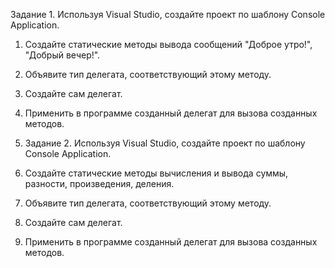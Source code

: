 Задание 1. Используя Visual Studio, создайте проект по шаблону Console Application.

1. Создайте статические методы вывода сообщений "Доброе утро!", "Добрый вечер!".

2. Объявите тип делегата, соответствующий этому методу.

3. Создайте сам делегат.

4. Применить в программе созданный делегат для вызова созданных методов.

5. Задание 2. Используя Visual Studio, создайте проект по шаблону Console Application.
1. Создайте статические методы вычисления и вывода суммы, разности, произведения, деления.

2. Объявите тип делегата, соответствующий этому методу.

3. Создайте сам делегат.

4. Применить в программе созданный делегат для вызова созданных методов.
